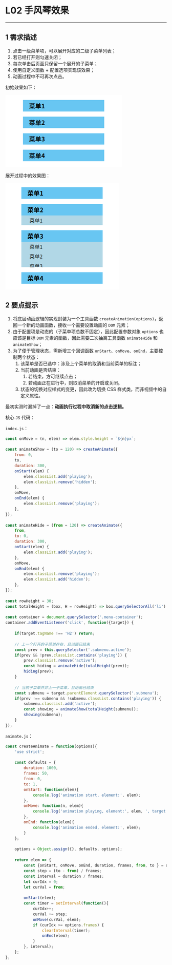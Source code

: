 # L02 手风琴效果

---

## 1 需求描述

1. 点击一级菜单项，可以展开对应的二级子菜单列表；
2. 若已经打开则匀速关闭；
3. 每次单击后页面只保留一个展开的子菜单；
4. 使用自定义函数 + 配置选项实现该效果；
5. 动画过程中不可再次点击。

初始效果如下：

![](../assets/2.1.png)

展开过程中的效果图：

![](../assets/2.2.png)



## 2 要点提示

1. 将底层动画逻辑的实现封装为一个工具函数 `createAnimation(options)`，返回一个新的动画函数，接收一个需要设置动画的 `DOM` 元素；
2. 由于配置项是动态的（子菜单项总数不固定），因此配置参数对象 `options` 也应该是目标 `DOM` 元素的函数，因此需要二次抽离工具函数 `animateHide` 和 `animateShow`；
3. 为了便于管理状态，需新增三个回调函数 `onStart`、`onMove`、`onEnd`，主要控制两个状态：
   1. 该菜单是否已选中：涉及上个菜单的取消和当前菜单的标注；
   2. 当前动画是否结束：
      1. 若结束，方可继续点击；
      2. 若动画正在进行中，则取消菜单的开启或关闭。
   3. 状态的切换对应样式的变更，因此改为切换 CSS 样式类，而非视频中的自定义属性。

最初实测时漏掉了一点：**动画执行过程中取消新的点击逻辑。**

核心 `JS` 代码：

`index.js`：

```js
const onMove = (n, elem) => elem.style.height = `${n}px`;

const animateShow = (to = 120) => createAnimate({
    from: 0,
    to,
    duration: 300,
    onStart(elem) {
        elem.classList.add('playing');
        elem.classList.remove('hidden');
    },
    onMove,
    onEnd(elem) {
        elem.classList.remove('playing');
    },
});

const animateHide = (from = 120) => createAnimate({
    from,
    to: 0,
    duration: 300,
    onStart(elem) {
        elem.classList.add('playing');
    },
    onMove,
    onEnd(elem) {
        elem.classList.remove('playing');
        elem.classList.add('hidden');
    },
});

const rowHeight = 30;
const totalHeight = (box, H = rowHeight) => box.querySelectorAll('li').length * H;

const container = document.querySelector('.menu-container');
container.addEventListener('click', function({target}) {

    if(target.tagName !== 'H2') return;

    // 上一个打开的子菜单存在，且动画已结束
    const prev = this.querySelector('.submenu.active');
    if(prev && !prev.classList.contains('playing')) {
        prev.classList.remove('active');
        const hiding = animateHide(totalHeight(prev));
        hiding(prev);
    }
    
    // 当前子菜单并非上一子菜单，且动画已结束
    const submenu = target.parentElement.querySelector('.submenu');
    if(prev !== submenu && !submenu.classList.contains('playing')) {
        submenu.classList.add('active');
        const showing = animateShow(totalHeight(submenu));
        showing(submenu);
    }
});
```

`animate.js`：

```js
const createAnimate = function(options){
    'use strict';

    const defaults = {
        duration: 1000,
        frames: 50,
        from: 0,
        to: 1,
        onStart: function(elem){
            console.log('animation start, element:', elem);
        },
        onMove: function(n, elem){
            console.log('animation playing, element:', elem, ', target value:', n);
        },
        onEnd: function(elem){
            console.log('animation ended, element:', elem);
        }
    };

    options = Object.assign({}, defaults, options);

    return elem => {
        const {onStart, onMove, onEnd, duration, frames, from, to } = options;
        const step = (to - from) / frames;
        const interval = duration / frames;
        let curIdx = 0;
        let curVal = from;

        onStart(elem);
        const timer = setInterval(function(){
            curIdx++;
            curVal += step;
            onMove(curVal, elem);
            if (curIdx >= options.frames) {
                clearInterval(timer);
                onEnd(elem);
            }
        }, interval);
    };
};
```

